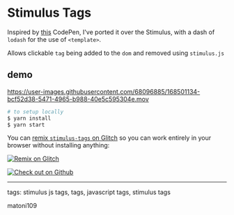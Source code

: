 # Stimulus Tags

Inspired by [this](https://codepen.io/atomgiant/pen/QWjWgKz) CodePen, I've ported it over the Stimulus, with a dash of `lodash` for the use of `<template>`.

Allows clickable `tag` being added to the `dom` and removed using `stimulus.js`

## demo

https://user-images.githubusercontent.com/68096885/168501134-bcf52d38-5471-4965-b988-40e5c595304e.mov
```bash
# to setup locally
$ yarn install
$ yarn start
```

You can [remix `stimulus-tags` on Glitch](https://glitch.com/edit/#!/import/git?url=https://github.com/matoni109/stimulus-tags.git) so you can work entirely in your browser without installing anything:

[![Remix on Glitch](https://cdn.glitch.com/2703baf2-b643-4da7-ab91-7ee2a2d00b5b%2Fremix-button.svg)](https://glitch.com/edit/#!/import/git?url=https://github.com/matoni109/stimulus-tags.git)

[![Check out on Github](https://cdns.iconmonstr.com/wp-content/releases/preview/2012/96/iconmonstr-github-5.png)](https://github.com/matoni109/stimulus-tags)

---
tags: stimulus js tags, tags, javascript tags, stimulus tags

matoni109
